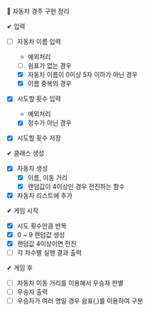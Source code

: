 🚩 자동차 경주 구현 정리

✔ 입력

- [ ] 자동차 이름 입력

  - 예외처리
  - [ ] 쉼표가 없는 경우
  - [x] 자동차 이름이 0이상 5자 이하가 아닌 경우
  - [x] 이름 중복의 경우

- [x] 시도할 횟수 입력

  - 예외처리
  - [x] 정수가 아닌 경우

- [x] 시도할 횟수 저장

✔ 클래스 생성

- [x] 자동차 생성
  - [x] 이름, 이동 거리
  - [x] 랜덤값이 4이상인 경우 전진하는 함수
- [x] 자동차 리스트에 추가

✔ 게임 시작

- [x] 시도 횟수만큼 반복
- [x] 0 ~ 9 랜덤값 생성
- [x] 랜덤값 4이상이면 전진
- [ ] 각 차수별 실행 결과 출력

✔ 게임 후

- [ ] 자동차 이동 거리를 이용해서 우승자 판별
- [ ] 우승자 출력
- [ ] 우승자가 여러 명일 경우 쉼표(,)를 이용하여 구분
